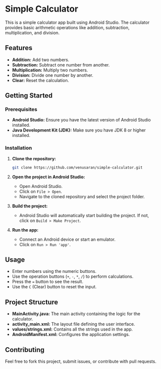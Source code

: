 # Simple Calculator

This is a simple calculator app built using Android Studio. The calculator provides basic arithmetic operations like addition, subtraction, multiplication, and division.

## Features

- **Addition:** Add two numbers.
- **Subtraction:** Subtract one number from another.
- **Multiplication:** Multiply two numbers.
- **Division:** Divide one number by another.
- **Clear:** Reset the calculation.

## Getting Started

### Prerequisites

- **Android Studio:** Ensure you have the latest version of Android Studio installed.
- **Java Development Kit (JDK):** Make sure you have JDK 8 or higher installed.

### Installation

1. **Clone the repository:**

   ```bash
   git clone https://github.com/venusaran/simple-calculator.git
   ```

2. **Open the project in Android Studio:**

   - Open Android Studio.
   - Click on `File > Open`.
   - Navigate to the cloned repository and select the project folder.

3. **Build the project:**

   - Android Studio will automatically start building the project. If not, click on `Build > Make Project`.

4. **Run the app:**

   - Connect an Android device or start an emulator.
   - Click on `Run > Run 'app'`.

## Usage

- Enter numbers using the numeric buttons.
- Use the operation buttons (`+`, `-`, `*`, `/`) to perform calculations.
- Press the `=` button to see the result.
- Use the `C` (Clear) button to reset the input.

## Project Structure

- **MainActivity.java:** The main activity containing the logic for the calculator.
- **activity_main.xml:** The layout file defining the user interface.
- **values/strings.xml:** Contains all the strings used in the app.
- **AndroidManifest.xml:** Configures the application settings.

## Contributing

Feel free to fork this project, submit issues, or contribute with pull requests.

